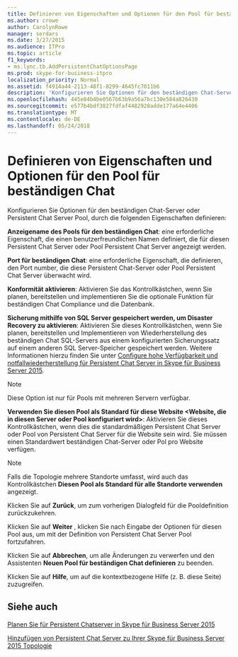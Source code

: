 ```yaml
---
title: Definieren von Eigenschaften und Optionen für den Pool für beständigen Chat
ms.author: crowe
author: CarolynRowe
manager: serdars
ms.date: 3/27/2015
ms.audience: ITPro
ms.topic: article
f1_keywords:
- ms.lync.tb.AddPersistentChatOptionsPage
ms.prod: skype-for-business-itpro
localization_priority: Normal
ms.assetid: f4914a44-2113-48f1-8299-4645fc7011b6
description: 'Konfigurieren Sie Optionen für den beständigen Chat-Server oder Persistent Chat Server Pool, durch die folgenden Eigenschaften definieren:'
ms.openlocfilehash: 445e84b4be0567b63b9a56a7bc130e584a826430
ms.sourcegitcommit: e577b4bdf3827fdfaf4482928adde177a64e4406
ms.translationtype: MT
ms.contentlocale: de-DE
ms.lasthandoff: 05/24/2018
---
```

# <a name="define-properties-and-options-for-persistent-chat-pool"></a>Definieren von Eigenschaften und Optionen für den Pool für beständigen Chat
 
Konfigurieren Sie Optionen für den beständigen Chat-Server oder Persistent Chat Server Pool, durch die folgenden Eigenschaften definieren:
  
 **Anzeigename des Pools für den beständigen Chat**: eine erforderliche Eigenschaft, die einen benutzerfreundlichen Namen definiert, die für diesen Persistent Chat Server oder Pool Persistent Chat Server angezeigt werden.
  
 **Port für beständigen Chat**: eine erforderliche Eigenschaft, die definieren, den Port number, die diese Persistent Chat-Server oder Pool Persistent Chat Server überwacht wird.
  
 **Konformität aktivieren**: Aktivieren Sie das Kontrollkästchen, wenn Sie planen, bereitstellen und implementieren Sie die optionale Funktion für beständigen Chat Compliance und die Datenbank.
  
 **Sicherung mithilfe von SQL Server gespeichert werden, um Disaster Recovery zu aktivieren**: Aktivieren Sie dieses Kontrollkästchen, wenn Sie planen, bereitstellen und Implementieren von Wiederherstellung des beständigen Chat SQL-Servers aus einem konfigurierten Sicherungssatz auf einem anderen SQL Server-Speicher gespeichert werden. Weitere Informationen hierzu finden Sie unter [Configure hohe Verfügbarkeit und notfallwiederherstellung für Persistent Chat Server in Skype für Business Server 2015](../../deploy/deploy-persistent-chat-server/configure-hadr-for-persistent-chat.md).
  
> [!NOTE]
> Diese Option ist nur für Pools mit mehreren Servern verfügbar. 
  
 **Verwenden Sie diesen Pool als Standard für diese Website \<Website, die in diesen Server oder Pool konfiguriert wird\>**: Aktivieren Sie dieses Kontrollkästchen, wenn dies die standardmäßigen Persistent Chat Server oder Pool von Persistent Chat Server für die Website sein wird. Sie müssen einen Standardwert beständigen Chat-Server oder Pol pro Website verfügen.
  
> [!NOTE]
> Falls die Topologie mehrere Standorte umfasst, wird auch das Kontrollkästchen **Diesen Pool als Standard für alle Standorte verwenden** angezeigt.
  
Klicken Sie auf **Zurück**, um zum vorherigen Dialogfeld für die Pooldefinition zurückzukehren.
  
Klicken Sie auf **Weiter** , klicken Sie nach Eingabe der Optionen für diesen Pool aus, um mit der Definition von Persistent Chat Server Pool fortzufahren.
  
Klicken Sie auf **Abbrechen**, um alle Änderungen zu verwerfen und den Assistenten **Neuen Pool für beständigen Chat definieren** zu beenden.
  
Klicken Sie auf **Hilfe**, um auf die kontextbezogene Hilfe (z. B. diese Seite) zuzugreifen.
  
## <a name="see-also"></a>Siehe auch

#### 

[Planen Sie für Persistent Chatserver in Skype für Business Server 2015](../../plan-your-deployment/persistent-chat-server/persistent-chat-server.md)
  
[Hinzufügen von Persistent Chat Server zu Ihrer Skype für Business Server 2015 Topologie](../../deploy/deploy-persistent-chat-server/add-persistent-chat-server.md)


